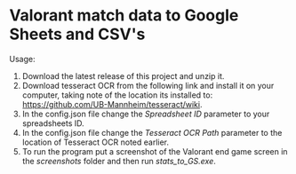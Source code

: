 # Valorant match data to Google Sheets and CSV's

Usage:

1. Download the latest release of this project and unzip it.
2. Download tesseract OCR from the following link and install it on your computer, taking note of the location its installed to: https://github.com/UB-Mannheim/tesseract/wiki.
3. In the config.json file change the *Spreadsheet ID* parameter to your spreadsheets ID.
4. In the config.json file change the *Tesseract OCR Path* parameter to the location of Tesseract OCR noted earlier.
5. To run the program put a screenshot of the Valorant end game screen in the *screenshots* folder and then run *stats_to_GS.exe*.
